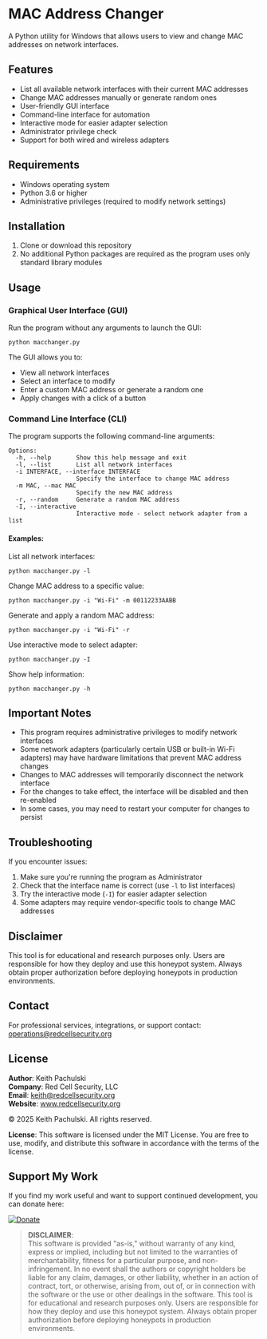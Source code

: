 # MAC Address Changer

A Python utility for Windows that allows users to view and change MAC addresses on network interfaces.

## Features

- List all available network interfaces with their current MAC addresses
- Change MAC addresses manually or generate random ones
- User-friendly GUI interface
- Command-line interface for automation
- Interactive mode for easier adapter selection
- Administrator privilege check
- Support for both wired and wireless adapters

## Requirements

- Windows operating system
- Python 3.6 or higher
- Administrative privileges (required to modify network settings)

## Installation

1. Clone or download this repository
2. No additional Python packages are required as the program uses only standard library modules

## Usage

### Graphical User Interface (GUI)

Run the program without any arguments to launch the GUI:

```
python macchanger.py
```

The GUI allows you to:
- View all network interfaces
- Select an interface to modify
- Enter a custom MAC address or generate a random one
- Apply changes with a click of a button

### Command Line Interface (CLI)

The program supports the following command-line arguments:

```
Options:
  -h, --help       Show this help message and exit
  -l, --list       List all network interfaces
  -i INTERFACE, --interface INTERFACE
                   Specify the interface to change MAC address
  -m MAC, --mac MAC
                   Specify the new MAC address
  -r, --random     Generate a random MAC address
  -I, --interactive
                   Interactive mode - select network adapter from a list
```

#### Examples:

List all network interfaces:
```
python macchanger.py -l
```

Change MAC address to a specific value:
```
python macchanger.py -i "Wi-Fi" -m 00112233AABB
```

Generate and apply a random MAC address:
```
python macchanger.py -i "Wi-Fi" -r
```

Use interactive mode to select adapter:
```
python macchanger.py -I
```

Show help information:
```
python macchanger.py -h
```

## Important Notes

- This program requires administrative privileges to modify network interfaces
- Some network adapters (particularly certain USB or built-in Wi-Fi adapters) may have hardware limitations that prevent MAC address changes
- Changes to MAC addresses will temporarily disconnect the network interface
- For the changes to take effect, the interface will be disabled and then re-enabled
- In some cases, you may need to restart your computer for changes to persist

## Troubleshooting

If you encounter issues:

1. Make sure you're running the program as Administrator
2. Check that the interface name is correct (use `-l` to list interfaces)
3. Try the interactive mode (`-I`) for easier adapter selection
4. Some adapters may require vendor-specific tools to change MAC addresses

## Disclaimer

This tool is for educational and research purposes only. Users are responsible for how they deploy and use this honeypot system. Always obtain proper authorization before deploying honeypots in production environments.

## Contact
For professional services, integrations, or support contact: operations@redcellsecurity.org

## License

**Author**: Keith Pachulski  
**Company**: Red Cell Security, LLC  
**Email**: keith@redcellsecurity.org  
**Website**: www.redcellsecurity.org  

© 2025 Keith Pachulski. All rights reserved.

**License**: This software is licensed under the MIT License. You are free to use, modify, and distribute this software in accordance with the terms of the license.

## Support My Work

If you find my work useful and want to support continued development, you can donate here:

[![Donate](https://img.shields.io/badge/Donate-PayPal-blue.svg)](https://paypal.me/sec0ps)

> **DISCLAIMER**:  
> This software is provided "as-is," without warranty of any kind, express or implied, including but not limited to the warranties of merchantability, fitness for a particular purpose, and non-infringement. In no event shall the authors or copyright holders
> be liable for any claim, damages, or other liability, whether in an action of contract, tort, or otherwise, arising from, out of, or in connection with the software or the use or other dealings in the software.
> This tool is for educational and research purposes only. Users are responsible for how they deploy and use this honeypot system. Always obtain proper authorization before deploying honeypots in production environments.
